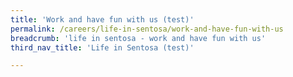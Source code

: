 ```yaml
---
title: 'Work and have fun with us (test)'
permalink: /careers/life-in-sentosa/work-and-have-fun-with-us
breadcrumb: 'life in sentosa - work and have fun with us'
third_nav_title: 'Life in Sentosa (test)'

---
```


